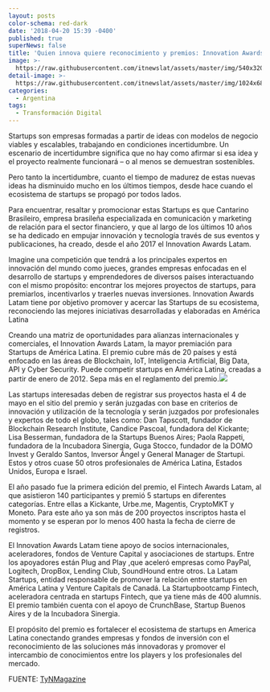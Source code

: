```yaml
---
layout: posts
color-schema: red-dark
date: '2018-04-20 15:39 -0400'
published: true
superNews: false
title: 'Quien innova quiere reconocimiento y premios: Innovation Awards Latam 2018'
image: >-
  https://raw.githubusercontent.com/itnewslat/assets/master/img/540x320/innovation-p.jpg
detail-image: >-
  https://raw.githubusercontent.com/itnewslat/assets/master/img/1024x680/innovation-g.jpg
categories:
  - Argentina
tags:
  - Transformación Digital
---
```

Startups son empresas formadas a partir de ideas con modelos de negocio viables y escalables, trabajando en condiciones incertidumbre. Un escenario de incertidumbre significa que no hay como afirmar si esa idea y el proyecto realmente funcionará – o al menos se demuestran sostenibles.

Pero tanto la incertidumbre, cuanto el tiempo de madurez de estas nuevas ideas ha disminuido mucho en los últimos tiempos, desde hace cuando el ecosistema de startups se propagó por todos lados.

Para encuentrar, resaltar y promocionar estas Startups es que Cantarino Brasileiro, empresa brasileña especializada en comunicación y marketing de relación para el sector financiero, y que al largo de los últimos 10 años se ha dedicado en empujar innovación y tecnología través de sus eventos y publicaciones, ha creado, desde el año 2017 el Innovation Awards Latam.

Imagine una competición que tendrá a los principales expertos en innovación del mundo como jueces, grandes empresas enfocadas en el desarrollo de startups y emprendedores de diversos países interactuando con el mismo propósito: encontrar los mejores proyectos de startups, para premiarlos, incentivarlos y traerles nuevas inversiones. Innovation Awards Latam tiene por objetivo promover y acercar las Startups de su ecosistema, reconociendo las mejores iniciativas desarrolladas y elaboradas en América Latina

Creando una matriz de oportunidades para alianzas internacionales y comerciales, el Innovation Awards Latam, la mayor premiación para Startups de América Latina. El premio cubre más de 20 países y está enfocado en las áreas de Blockchain, IoT, Inteligencia Artificial, Big Data, API y Cyber Security. Puede competir startups en América Latina, creadas a partir de enero de 2012. Sepa más en el reglamento del premio.![]({{site.baseurl}}/http://www.tynmagazine.com/wp-content/uploads/sites/3/2018/04/In.-Awd.-Sqr.-1-309x315.png)


Las startups interesadas deben de registrar sus proyectos hasta el 4 de mayo en el sitio del premio y serán juzgadas con base en criterios de innovación y utilización de la tecnología y serán juzgados por profesionales y expertos de todo el globo, tales como: Dan Tapscott, fundador de Blockchain Research Institute, Candice Pascoal, fundadora del Kickante; Lisa Besserman, fundadora de la Startups Buenos Aires; Paola Rappeti, fundadora de la Incubadora Sinergia, Guga Stocco, fundador de la DOMO Invest y Geraldo Santos, Inversor Ángel y General Manager de Startupi. Estos y otros cuase 50 otros profesionales de América Latina, Estados Unidos, Europa e Israel.

El año pasado fue la primera edición del premio, el Fintech Awards Latam, al que asistieron 140 participantes y premió 5 startups en diferentes categorías. Entre ellas a Kickante, Urbe.me, Magentis, CryptoMKT y Moneto. Para este año ya son más de 200 proyectos inscriptos hasta el momento y se esperan por lo menos 400 hasta la fecha de cierre de registros.

El Innovation Awards Latam tiene apoyo de socios internacionales, aceleradores, fondos de  Venture Capital  y asociaciones de startups. Entre los apoyadores están Plug and Play ,que aceleró empresas como PayPal, Logitech, DropBox, Lending Club, SoundHound entre otros. La Latam Startups, entidad responsable de promover la relación entre startups en América Latina y Venture Capitals de Canadá. La Startupbootcamp Fintech, aceleradora centrada en startups Fintech, que ya tiene más de 400 alumnis. El premio también cuenta con el apoyo de CrunchBase, Startup Buenos Aires y de la Incubadora Sinergia.

El propósito del premio es fortalecer el ecosistema de startups en America Latina conectando grandes empresas y fondos de inversión con el reconocimiento de las soluciones más innovadoras y promover el intercambio de conocimientos entre los players y los profesionales del mercado.


FUENTE: [TyNMagazine](http://www.tynmagazine.com/quien-innova-quiere-reconocimiento-y-premios-innovations-award-latam-2018/)